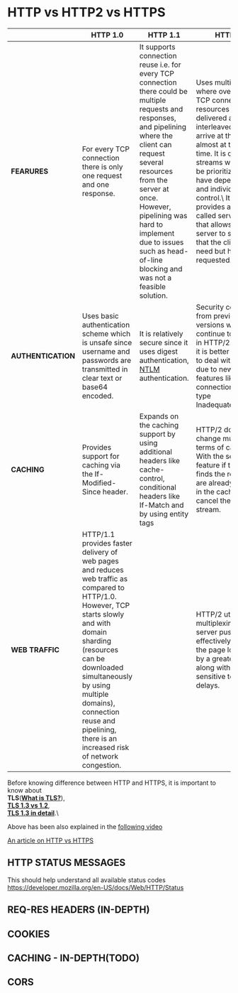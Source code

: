 # HTTP vs HTTP2 vs HTTPS

|| HTTP 1.0        | HTTP 1.1 | HTTP 2.0 |
| -------------                                 | -------------                                 | -------------                                    |  -------------                            |
|__FEARURES__|For every TCP connection there is only one request and one response.|It supports connection reuse i.e. for every TCP connection there could be multiple requests and responses, and pipelining where the client can request several resources from the server at once. However, pipelining was hard to implement due to issues such as head-of-line blocking and was not a feasible solution.| Uses multiplexing, where over a single TCP connection resources to be delivered are interleaved and arrive at the client almost at the same time. It is done using streams which can be prioritized, can have dependencies and individual flow control.\\ It also provides a feature called server push that allows the server to send data that the client will need but has not yet requested.|
|__AUTHENTICATION__|Uses basic authentication scheme which is unsafe since username and passwords are transmitted in clear text or base64 encoded.|It is relatively secure since it uses digest authentication, [NTLM](https://learn.microsoft.com/en-us/windows/win32/secauthn/microsoft-ntlm) authentication.| Security concerns from previous versions will continue to be seen in HTTP/2. However, it is better equipped to deal with them due to new TLS features like connection error of type Inadequate_Security.|
|__CACHING__|Provides support for caching via the If-Modified-Since header.|Expands on the caching support by using additional headers like cache-control, conditional headers like If-Match and by using entity tags|HTTP/2 does not change much in terms of caching. With the server push feature if the client finds the resources are already present in the cache, it can cancel the pushed stream.|
|__WEB TRAFFIC__|HTTP/1.1 provides faster delivery of web pages and reduces web traffic as compared to HTTP/1.0. However, TCP starts slowly and with domain sharding (resources can be downloaded simultaneously by using multiple domains), connection reuse and pipelining, there is an increased risk of network congestion.||HTTP/2 utilizes multiplexing and server push to effectively reduce the page load time by a greater margin along with being less sensitive to network delays.|

Before knowing difference between HTTP and HTTPS, it is important to know about \
__TLS__([__What is TLS?__](https://www.cloudflare.com/en-in/learning/ssl/transport-layer-security-tls/)),\
[__TLS 1.3 vs 1.2__](https://www.cloudflare.com/en-in/learning/ssl/why-use-tls-1.3/),\
[__TLS 1.3 in detail__](https://blog.cloudflare.com/rfc-8446-aka-tls-1-3/).\

Above has been also explained in the [following video](https://www.youtube.com/watch?v=AlE5X1NlHgg)

[An article on HTTP vs HTTPS](https://www.cloudflare.com/en-in/learning/ssl/why-is-http-not-secure/)

## HTTP STATUS MESSAGES

This should help understand all available status codes  
<https://developer.mozilla.org/en-US/docs/Web/HTTP/Status>

## REQ-RES HEADERS (IN-DEPTH)

## COOKIES

## CACHING - IN-DEPTH(TODO)

## CORS
